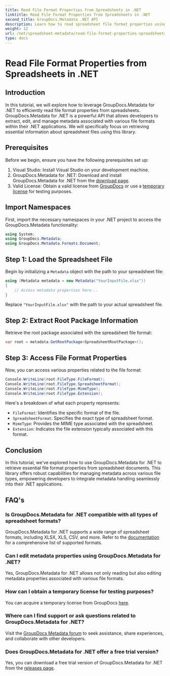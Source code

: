 ```yaml
---
title: Read File Format Properties from Spreadsheets in .NET
linktitle: Read File Format Properties from Spreadsheets in .NET
second_title: GroupDocs.Metadata .NET API
description: Learn how to read spreadsheet file format properties using GroupDocs.Metadata for .NET. Access file format, MIME type, and more with simple API calls.
weight: 12
url: /net/spreadsheet-metadata/read-file-format-properties-spreadsheets/
type: docs
---
```

# Read File Format Properties from Spreadsheets in .NET

## Introduction
In this tutorial, we will explore how to leverage GroupDocs.Metadata for .NET to efficiently read file format properties from spreadsheets. GroupDocs.Metadata for .NET is a powerful API that allows developers to extract, edit, and manage metadata associated with various file formats within their .NET applications. We will specifically focus on retrieving essential information about spreadsheet files using this library.
## Prerequisites
Before we begin, ensure you have the following prerequisites set up:
1. Visual Studio: Install Visual Studio on your development machine.
2. GroupDocs.Metadata for .NET: Download and install GroupDocs.Metadata for .NET from the [download page](https://releases.groupdocs.com/metadata/net/).
3. Valid License: Obtain a valid license from [GroupDocs](https://purchase.groupdocs.com/buy) or use a [temporary license](https://purchase.groupdocs.com/temporary-license/) for testing purposes.

## Import Namespaces
First, import the necessary namespaces in your .NET project to access the GroupDocs.Metadata functionality:
```csharp
using System;
using GroupDocs.Metadata;
using GroupDocs.Metadata.Formats.Document;
```
## Step 1: Load the Spreadsheet File
Begin by initializing a `Metadata` object with the path to your spreadsheet file:
```csharp
using (Metadata metadata = new Metadata("YourInputFile.xlsx"))
{
    // Access metadata properties here...
}
```
Replace `"YourInputFile.xlsx"` with the path to your actual spreadsheet file.
## Step 2: Extract Root Package Information
Retrieve the root package associated with the spreadsheet file format:
```csharp
var root = metadata.GetRootPackage<SpreadsheetRootPackage>();
```
## Step 3: Access File Format Properties
Now, you can access various properties related to the file format:
```csharp
Console.WriteLine(root.FileType.FileFormat);
Console.WriteLine(root.FileType.SpreadsheetFormat);
Console.WriteLine(root.FileType.MimeType);
Console.WriteLine(root.FileType.Extension);
```
Here's a breakdown of what each property represents:
- `FileFormat`: Identifies the specific format of the file.
- `SpreadsheetFormat`: Specifies the exact type of spreadsheet format.
- `MimeType`: Provides the MIME type associated with the spreadsheet.
- `Extension`: Indicates the file extension typically associated with this format.

## Conclusion
In this tutorial, we've explored how to use GroupDocs.Metadata for .NET to retrieve essential file format properties from spreadsheet documents. This library offers robust capabilities for managing metadata across various file types, empowering developers to integrate metadata handling seamlessly into their .NET applications.

## FAQ's
### Is GroupDocs.Metadata for .NET compatible with all types of spreadsheet formats?
GroupDocs.Metadata for .NET supports a wide range of spreadsheet formats, including XLSX, XLS, CSV, and more. Refer to the [documentation](https://tutorials.groupdocs.com/metadata/net/) for a comprehensive list of supported formats.
### Can I edit metadata properties using GroupDocs.Metadata for .NET?
Yes, GroupDocs.Metadata for .NET allows not only reading but also editing metadata properties associated with various file formats.
### How can I obtain a temporary license for testing purposes?
You can acquire a temporary license from GroupDocs [here](https://purchase.groupdocs.com/temporary-license/).
### Where can I find support or ask questions related to GroupDocs.Metadata for .NET?
Visit the [GroupDocs Metadata forum](https://forum.groupdocs.com/c/metadata/14) to seek assistance, share experiences, and collaborate with other developers.
### Does GroupDocs.Metadata for .NET offer a free trial version?
Yes, you can download a free trial version of GroupDocs.Metadata for .NET from the [releases page](https://releases.groupdocs.com/).
